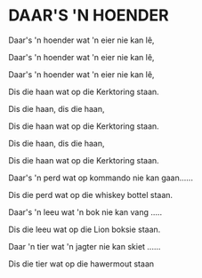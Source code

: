 # DAAR'S 'N HOENDER

Daar's 'n hoender wat 'n eier nie kan lê,

Daar's 'n hoender wat 'n eier nie kan lê,

Daar's 'n hoender wat 'n eier nie kan lê,

Dis die haan wat op die Kerktoring staan.


Dis die haan, dis die haan,

Dis die haan wat op die Kerktoring staan.

Dis die haan, dis die haan,

Dis die haan wat op die Kerktoring staan.


Daar's 'n perd wat op kommando nie kan gaan......

Dis die perd wat op die whiskey bottel staan.


Daar's 'n leeu wat 'n bok nie kan vang .....

Dis die leeu wat op die Lion boksie staan.


Daar 'n tier wat 'n jagter nie kan skiet ......

Dis die tier wat op die hawermout staan

